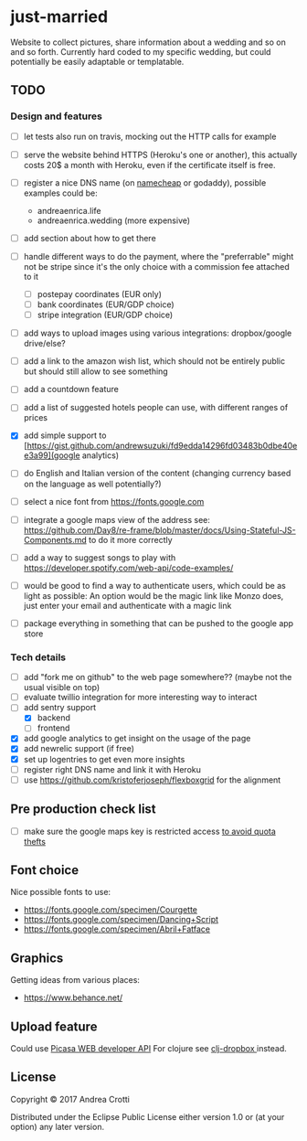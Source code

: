 # just-married

Website to collect pictures, share information about a wedding and so on and so forth.
Currently hard coded to my specific wedding, but could potentially be easily adaptable or templatable.

## TODO

### Design and features

- [ ] let tests also run on travis, mocking out the HTTP calls for example
- [ ] serve the website behind HTTPS (Heroku's one or another), this actually costs 20$ a month
      with Heroku, even if the certificate itself is free.

- [ ] register a nice DNS name (on [namecheap](https://www.namecheap.com/) or godaddy), possible examples could be:
  - andreaenrica.life
  - andreaenrica.wedding (more expensive)

- [ ] add section about how to get there
- [ ] handle different ways to do the payment, where the "preferrable" might not be stripe since it's the only choice with a commission fee attached to it
  - [ ] postepay coordinates (EUR only)
  - [ ] bank coordinates (EUR/GDP choice)
  - [ ] stripe integration (EUR/GDP choice)

- [ ] add ways to upload images using various integrations: dropbox/google drive/else?
- [ ] add a link to the amazon wish list, which should not be entirely public
      but should still allow to see something
- [ ] add a countdown feature
- [ ] add a list of suggested hotels people can use, with different ranges of prices
- [x] add simple support to [https://gist.github.com/andrewsuzuki/fd9edda14296fd03483b0dbe40ee3a99](google analytics)
- [ ] do English and Italian version of the content (changing currency based on the language as well potentially?)
- [ ] select a nice font from https://fonts.google.com
- [ ] integrate a google maps view of the address
      see: https://github.com/Day8/re-frame/blob/master/docs/Using-Stateful-JS-Components.md
      to do it more correctly
- [ ] add a way to suggest songs to play with https://developer.spotify.com/web-api/code-examples/
- [ ] would be good to find a way to authenticate users, which could be as light as possible:
      An option would be the magic link like Monzo does, just enter your email and authenticate with a magic link
- [ ] package everything in something that can be pushed to the google app store

### Tech details

- [ ] add "fork me on github" to the web page somewhere?? (maybe not the usual visible on top)
- [ ] evaluate twillio integration for more interesting way to interact
- [ ] add sentry support
  - [x] backend
  - [ ] frontend
- [x] add google analytics to get insight on the usage of the page
- [x] add newrelic support (if free)
- [x] set up logentries to get even more insights
- [ ] register right DNS name and link it with Heroku
- [ ] use https://github.com/kristoferjoseph/flexboxgrid for the alignment

## Pre production check list

- [ ] make sure the google maps key is restricted access [to avoid quota thefts](https://console.developers.google.com/apis/credentials/key/226?authuser=0&project=getting-married-1499546104310&pli=1) 

## Font choice

Nice possible fonts to use:

- https://fonts.google.com/specimen/Courgette
- https://fonts.google.com/specimen/Dancing+Script
- https://fonts.google.com/specimen/Abril+Fatface

## Graphics

Getting ideas from various places:

- https://www.behance.net/

## Upload feature

Could use [Picasa WEB developer API](https://developers.google.com/picasa-web/) 
For clojure see [clj-dropbox ](https://github.com/aria42/clj-dropbox) instead.

## License

Copyright © 2017 Andrea Crotti

Distributed under the Eclipse Public License either version 1.0 or (at
your option) any later version.
